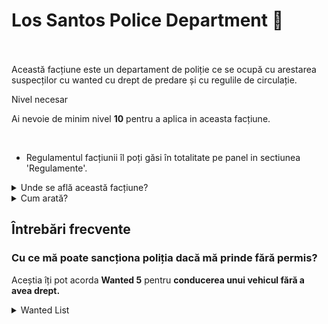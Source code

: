 # Los Santos Police Department 👮 

<br><br>
Această facțiune este un departament de poliție ce se ocupă cu arestarea suspecților cu wanted cu drept de predare și cu regulile de circulație.


<div class="danger-container">
    <p class="title">Nivel necesar</p>
    <p class="description">Ai nevoie de minim nivel <strong>10</strong> pentru a aplica in aceasta facțiune.</p>
</div><br>

- Regulamentul facțiunii îl poți găsi în totalitate pe panel in sectiunea 'Regulamente'.

<details class="details custom-block">
    <summary>Unde se află această facțiune?</summary>
    <p><img src="https://i.imgur.com/Q2k74mD.png" alt="Locație LSPD" title="Locație LSPD"></p>
</details>

<details class="details custom-block">
    <summary>Cum arată?</summary>
    <p><img src="https://i.imgur.com/LhjHJK4.png" alt="HQ LSPD" title="HQ LSPD"></p>
</details>



## Întrebări frecvente

### Cu ce mă poate sancționa poliția dacă mă prinde fără permis?
Aceștia îți pot acorda **Wanted 5** pentru **conducerea unui vehicul fără a avea drept.**


<details class="details custom-block">
<summary> Wanted List </summary>

## Wanted 1:  
### **First Degree Murder**  
  - Se primește când omori un jucător, iar acesta folosește comanda `/call 112`.  
  - *(Wanted cu drept de predare)*  

### **Stealing a Vehicle**  
  - Se primește atunci când furi un vehicul de la un jucător, iar acesta folosește comanda `/call 112`.  
  - *(Wanted cu drept de predare)*  

## Wanted 2:  
### **Atacare Civil**  
  - Polițistul poate acorda acest wanted atunci când observă că un jucător atacă un alt jucător.  
  - *(Wanted cu drept de predare)*  

### **Pătrundere pe Teren Guvernamental**  
  - Polițistul poate acorda acest wanted unui jucător atunci când acesta refuză să părăsească HQ-urile departamentelor (atât exteriorul cât și interiorul acestora) sau închisoarea.  

## Wanted 3:  
### **Neconformare Ordin**  
  - Se poate acorda această sancțiune unui jucător dacă acesta nu are wanted și nu se conformează somațiilor pentru amendă/ permis/ percheziție.  

## **Posesie/ Folosire Droguri**  
  - *Posesie droguri* se acordă doar de către SWAT în urma unei percheziții, dacă jucătorul are droguri.  
  - *Folosire droguri* se poate acorda de orice membru din departamente dacă observă că un jucător este în animația de droguri.  

### **Rob ATM**  
  - Acest wanted este acordat de către server dacă un jucător dă fail la "minigame-ul" de la rob-ul respectiv.  

### **Atacare Polițist**  
  - Acest wanted se acordă doar dacă un jucător atacă un polițist. Este necesar să aveți opțiunea "Dmg Informer" activată din comanda `/hud`.  

### **Neplata Amendă**  
  - Se acordă de către LSPD doar dacă un jucător refuză să plătească amenda după ce a folosit comanda `/handsup`.  

## Wanted 4:  
### **Drive-by**  
  - Se acordă dacă un polițist observă că un jucător face drive-by în mod voit asupra altor jucători (îi calcă în mod repetat, nu accidental).  

### **Mituire Polițist**  
  - Se acordă dacă un jucător folosește comanda `/pay` pentru a-l mitui pe polițist să-l ierte de o faptă comisă.  

## Wanted 5:  
### **Omorare Polițist**  
  - Se acordă dacă un jucător omoară un polițist. Dacă doar îl atacă, se acordă Wanted 3 pentru atacare polițist.  

### **Kamikaze**  
  - Se acordă dacă un jucător folosește un avion/ elicopter/ mașină pentru a se arunca în mai mulți jucători și a-i omorî.  

### **Condus Fără Drept Legal**  
  - Se acordă de către LSPD dacă, în urma unei percheziții, jucătorul nu are permis de conducere.  


### Wanted 6:  
### **Fugar**  
  - Se acordă dacă un jucător are drept de predare și refuză să se predea la somațiile polițiștilor, fugind cu un vehicul. *(Sunt necesare minimum 3 somații)*  

### **Complice**  
  - Se acordă unui jucător care se află în mașină cu un suspect de wanted și încearcă să-l ajute să scape (se poate acorda chiar dacă jucătorul este "F" sau "G" într-un vehicul, atâta timp cât ajută suspectul).  

### **Robbery**  
  - Se acordă jucătorilor care participă la un rob. *(Acest wanted este dat de către server)*
</details>
